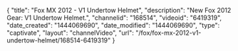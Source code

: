 {
    "title": "Fox MX 2012 - V1 Undertow Helmet",
    "description": "New Fox 2012 Gear: V1 Undertow Helmet.",
    "channelid": "168514",
    "videoid": "6419319",
    "date_created": "1444069690",
    "date_modified": "1444069690",
    "type": "captivate",
    "layout": "channelVideo",
    "url": "\/fox\/fox-mx-2012-v1-undertow-helmet\/168514-6419319"
}